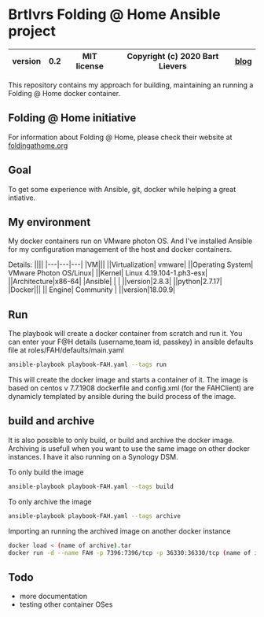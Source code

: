 # Brtlvrs Folding @ Home Ansible project

|version| 0.2 | MIT license|Copyright (c) 2020 Bart Lievers|[blog](https://vblog.bartlievers.nl)|
|---|---|---|---|---|

This repository contains my approach for building, maintaining an running a Folding @ Home docker container.

## Folding @ Home initiative

For information about Folding @ Home, please check their website at [foldingathome.org](https://foldingathome.org)

## Goal

To get some experience with Ansible, git, docker while helping a great intiative.

## My environment

My docker containers run on VMware photon OS.
And I've installed Ansible for my configuration management of the host and docker containers.

Details:
||||
|---|---|---|
|VM|||
||Virtualization| vmware|
||Operating System| VMware Photon OS/Linux| 
||Kernel| Linux 4.19.104-1.ph3-esx|
||Architecture|x86-64|
|Ansible| | |
||version|2.8.3|
||python|2.7.17|
|Docker|||
|| Engine| Community |
||version|18.09.9|

## Run

The playbook will create a docker container from scratch and run it.
You can enter your F@H details (username,team id, passkey) in ansible defaults file at roles/FAH/defaults/main.yaml

```bash
ansible-playbook playbook-FAH.yaml --tags run
```

This will create the docker image and starts a container of it.
The image is based on centos v 7.7.1908
dockerfile and config.xml (for the FAHClient) are dynamicly templated by ansible during the build process of the image.

## build and archive

It is also possible to only build, or build and archive the docker image.
Archiving is usefull when you want to use the same image on other docker instances.
I have it also running on a Synology DSM.

To only build the image

```bash
ansible-playbook playbook-FAH.yaml --tags build
```

To only archive the image

```bash
ansible-playbook playbook-FAH.yaml --tags archive
```

Importing an running the archived image on another docker instance

```bash
docker load < (name of archive).tar
docker run -d --name FAH -p 7396:7396/tcp -p 36330:36330/tcp (name of imported docker image)
```

## Todo

- more documentation
- testing other container OSes